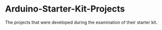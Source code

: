 # Arduino-Starter-Kit-Projects
The projects that were developed during the examination of their starter kit.
